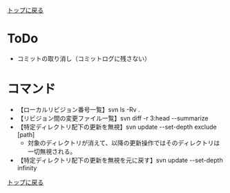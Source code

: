 [トップに戻る](../index.md)

# ToDo
- コミットの取り消し（コミットログに残さない）

# コマンド
- 【ローカルリビジョン番号一覧】svn ls -Rv .
- 【リビジョン間の変更ファイル一覧】svn diff -r 3:head --summarize
- 【特定ディレクトリ配下の更新を無視】svn update --set-depth exclude [path]
	- 対象のディレクトリが消えて、以降の更新操作ではそのディレクトリは一切無視される。
- 【特定ディレクトリ配下の更新を無視を元に戻す】svn update --set-depth infinity

[トップに戻る](../index.md)
